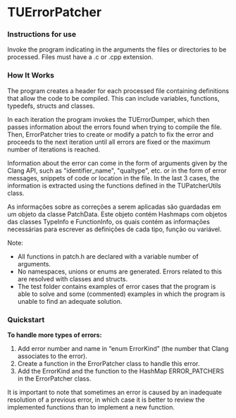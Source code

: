 # TUErrorPatcher

### Instructions for use
Invoke the program indicating in the arguments the files or directories to be processed. Files must have a .c or .cpp extension.

### How It Works
The program creates a header for each processed file containing definitions that allow the code to be compiled. This can include variables, functions, typedefs, structs and classes.

In each iteration the program invokes the TUErrorDumper, which then passes information about the errors found when trying to compile the file. Then, ErrorPatcher tries to create or modify a patch to fix the error and proceeds to the next iteration until all errors are fixed or the maximum number of iterations is reached.

Information about the error can come in the form of arguments given by the Clang API, such as "identifier_name", "qualtype", etc. or in the form of error messages, snippets of code or location in the file. In the last 3 cases, the information is extracted using the functions defined in the TUPatcherUtils class.

As informações sobre as correções a serem aplicadas são guardadas em um objeto da classe PatchData. Este objeto contém Hashmaps com objetos das classes TypeInfo e FunctionInfo, os quais contém as informações necessárias para escrever as definições de cada tipo, função ou variável.

Note:<br/>
* All functions in patch.h are declared with a variable number of arguments.
* No namespaces, unions or enums are generated. Errors related to this are resolved with classes and structs.
* The test folder contains examples of error cases that the program is able to solve and some (commented) examples in which the program is unable to find an adequate solution.


### Quickstart

**To handle more types of errors:**
1. Add error number and name in “enum ErrorKind” (the number that Clang associates to the error).
2. Create a function in the ErrorPatcher class to handle this error.
3. Add the ErrorKind and the function to the HashMap ERROR_PATCHERS in the ErrorPatcher class.

It is important to note that sometimes an error is caused by an inadequate resolution of a previous error, in which case it is better to review the implemented functions than to implement a new function.
